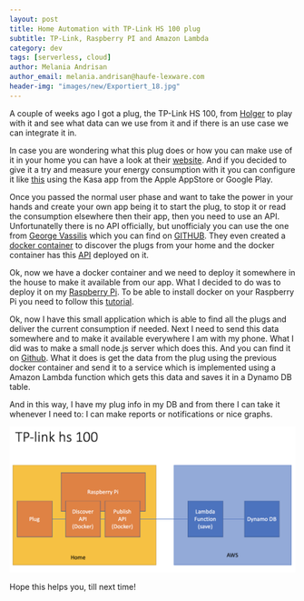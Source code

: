 ```yaml
---
layout: post
title: Home Automation with TP-Link HS 100 plug
subtitle: TP-Link, Raspberry PI and Amazon Lambda
category: dev
tags: [serverless, cloud]
author: Melania Andrisan
author_email: melania.andrisan@haufe-lexware.com 
header-img: "images/new/Exportiert_18.jpg"
---
```


A couple of weeks ago I got a plug, the TP-Link HS 100, from [Holger](https://github.com/hlgr360) to play with it and see what data can we use from it and if there is an use case we can integrate it in. 

In case you are wondering what this plug does or how you can make use of it in your home you can have a look at their [website](http://www.tp-link.com/us/products/details/HS100.html). And if you decided to give it a try and measure your energy consumption with it you can configure it like [this](http://www.tp-link.com/us/faq-946.html) using the Kasa app from the Apple AppStore or Google Play. 

Once you passed the normal user phase and want to take the power in your hands and create your own app being it to start the plug, to stop it or read the consumption elsewhere then their app, then you need to use an API. Unfortunatelly there is no API officially, but unofficialy you can use the one from [George Vassilis](https://blog.georgovassilis.com/2016/05/07/controlling-the-tp-link-hs100-wi-fi-smart-plug/) which you can find on [GITHUB](https://github.com/arhea/tplink-hs100). They even created a [docker container](https://hub.docker.com/r/arhea/tplink-hs100-hub/) to discover the plugs from your home and the docker container has this [API](https://github.com/arhea/tplink-hs100) deployed on it.

Ok, now we have a docker container and we need to deploy it somewhere in the house to make it available from our app. What I decided to do was to deploy it on my [Raspberry Pi](https://www.raspberrypi.org). To be able to install docker on your Raspberry Pi you need to follow this [tutorial](https://docs.docker.com/engine/installation/linux/docker-ce/debian/). 

Ok, now I have this small application which is able to find all the plugs and deliver the current consumption if needed. Next I need to send this data somewhere and to make it available everywhere I am with my phone. What I did was to make a small node.js server which does this. And you can find it on [Github](https://github.com/melaniaandrisan/nodejs-schedule-server-docker). What it does is get the data from the plug using the previous docker container and send it to a service which is  implemented using a Amazon Lambda function which gets this data and saves it in a Dynamo DB table.

And in this way, I have my plug info in my DB and from there I can take it whenever I need to: I can make reports or notifications or nice graphs. 

![Architecture Overview](/images/tplinkArchitectureOverview.png)

Hope this helps you, till next time!
